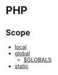 # PHP
## Scope
- [local](scope-local.php)
- [global](scope-global.php)
    - [$GLOBALS](scope-global-array.php)
- [static](scope-static.php)